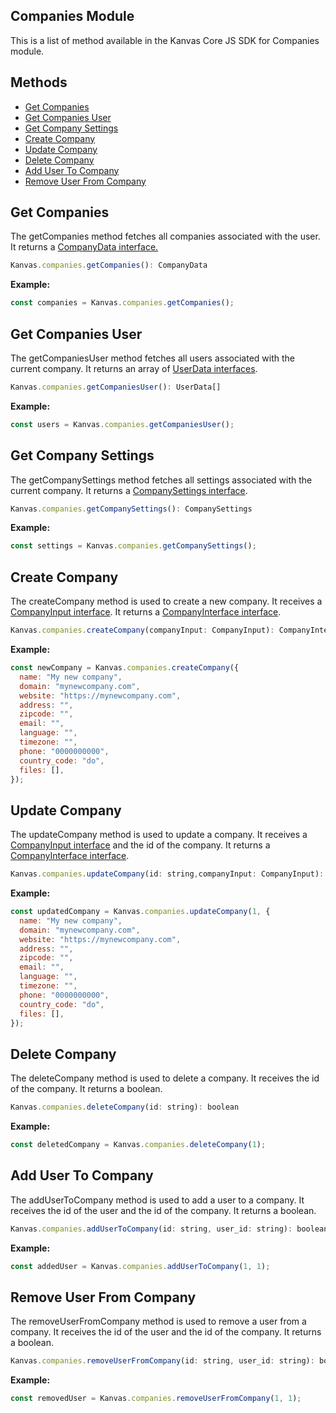## Companies Module

This is a list of method available in the Kanvas Core JS SDK for Companies module.

## Methods

- [Get Companies](#get-companies)
- [Get Companies User](#get-companies-user)
- [Get Company Settings](#get-company-settings)
- [Create Company](#create-company)
- [Update Company](#update-company)
- [Delete Company](#delete-company)
- [Add User To Company](#add-user-to-company)
- [Remove User From Company](#remove-user-from-company)

## Get Companies

The getCompanies method fetches all companies associated with the user. It returns a [CompanyData interface.](https://github.com/bakaphp/kanvas-core-js/blob/main/src/types/companies.ts#L3)

```js
Kanvas.companies.getCompanies(): CompanyData
```

**Example:**

```js
const companies = Kanvas.companies.getCompanies();
```

## Get Companies User

The getCompaniesUser method fetches all users associated with the current company. It returns an array of [UserData interfaces](https://github.com/bakaphp/kanvas-core-js/blob/main/src/types/users.ts#L86).

```js
Kanvas.companies.getCompaniesUser(): UserData[]
```

**Example:**

```js
const users = Kanvas.companies.getCompaniesUser();
```

## Get Company Settings

The getCompanySettings method fetches all settings associated with the current company. It returns a [CompanySettings interface](https://github.com/bakaphp/kanvas-core-js/blob/main/src/types/companies.ts#L56).

```js
Kanvas.companies.getCompanySettings(): CompanySettings
```

**Example:**

```js
const settings = Kanvas.companies.getCompanySettings();
```

## Create Company

The createCompany method is used to create a new company. It receives a [CompanyInput interface](https://github.com/bakaphp/kanvas-core-js/blob/main/src/types/companies.ts#L20C24-L20C24). It returns a [CompanyInterface interface](https://github.com/bakaphp/kanvas-core-js/blob/main/src/types/companies.ts#L3).

```js
Kanvas.companies.createCompany(companyInput: CompanyInput): CompanyInterface
```

**Example:**

```js
const newCompany = Kanvas.companies.createCompany({
  name: "My new company",
  domain: "mynewcompany.com",
  website: "https://mynewcompany.com",
  address: "",
  zipcode: "",
  email: "",
  language: "",
  timezone: "",
  phone: "0000000000",
  country_code: "do",
  files: [],
});
```

## Update Company

The updateCompany method is used to update a company. It receives a [CompanyInput interface](https://github.com/bakaphp/kanvas-core-js/blob/main/src/types/companies.ts#L20C24-L20C24) and the id of the company. It returns a [CompanyInterface interface](https://github.com/bakaphp/kanvas-core-js/blob/main/src/types/companies.ts#L3).

```js
Kanvas.companies.updateCompany(id: string,companyInput: CompanyInput): CompanyInterface
```

**Example:**

```js
const updatedCompany = Kanvas.companies.updateCompany(1, {
  name: "My new company",
  domain: "mynewcompany.com",
  website: "https://mynewcompany.com",
  address: "",
  zipcode: "",
  email: "",
  language: "",
  timezone: "",
  phone: "0000000000",
  country_code: "do",
  files: [],
});
```

## Delete Company

The deleteCompany method is used to delete a company. It receives the id of the company. It returns a boolean.

```js
Kanvas.companies.deleteCompany(id: string): boolean
```

**Example:**

```js
const deletedCompany = Kanvas.companies.deleteCompany(1);
```

## Add User To Company

The addUserToCompany method is used to add a user to a company. It receives the id of the user and the id of the company. It returns a boolean.

```js
Kanvas.companies.addUserToCompany(id: string, user_id: string): boolean
```

**Example:**

```js
const addedUser = Kanvas.companies.addUserToCompany(1, 1);
```

## Remove User From Company

The removeUserFromCompany method is used to remove a user from a company. It receives the id of the user and the id of the company. It returns a boolean.

```js
Kanvas.companies.removeUserFromCompany(id: string, user_id: string): boolean
```

**Example:**

```js
const removedUser = Kanvas.companies.removeUserFromCompany(1, 1);
```
